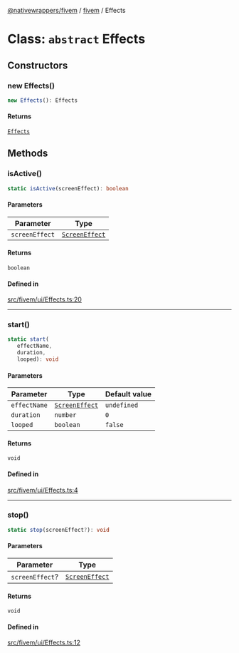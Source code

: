 [@nativewrappers/fivem](../../README.md) / [fivem](../README.md) / Effects

# Class: `abstract` Effects

## Constructors

### new Effects()

```ts
new Effects(): Effects
```

#### Returns

[`Effects`](Effects.md)

## Methods

### isActive()

```ts
static isActive(screenEffect): boolean
```

#### Parameters

| Parameter | Type |
| ------ | ------ |
| `screenEffect` | [`ScreenEffect`](../enumerations/ScreenEffect.md) |

#### Returns

`boolean`

#### Defined in

[src/fivem/ui/Effects.ts:20](https://github.com/nativewrappers/fivem/blob/2d4fa96d0a81695a673fe4c595d3abfefbf554a5/src/fivem/ui/Effects.ts#L20)

***

### start()

```ts
static start(
   effectName, 
   duration, 
   looped): void
```

#### Parameters

| Parameter | Type | Default value |
| ------ | ------ | ------ |
| `effectName` | [`ScreenEffect`](../enumerations/ScreenEffect.md) | `undefined` |
| `duration` | `number` | `0` |
| `looped` | `boolean` | `false` |

#### Returns

`void`

#### Defined in

[src/fivem/ui/Effects.ts:4](https://github.com/nativewrappers/fivem/blob/2d4fa96d0a81695a673fe4c595d3abfefbf554a5/src/fivem/ui/Effects.ts#L4)

***

### stop()

```ts
static stop(screenEffect?): void
```

#### Parameters

| Parameter | Type |
| ------ | ------ |
| `screenEffect`? | [`ScreenEffect`](../enumerations/ScreenEffect.md) |

#### Returns

`void`

#### Defined in

[src/fivem/ui/Effects.ts:12](https://github.com/nativewrappers/fivem/blob/2d4fa96d0a81695a673fe4c595d3abfefbf554a5/src/fivem/ui/Effects.ts#L12)
